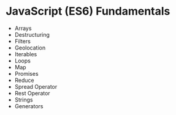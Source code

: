 # JavaScript (ES6) Fundamentals
* Arrays
* Destructuring
* Filters
* Geolocation
* Iterables
* Loops
* Map
* Promises
* Reduce
* Spread Operator
* Rest Operator
* Strings
* Generators
